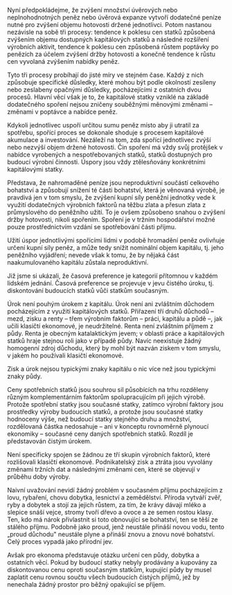 Nyní předpokládejme, že zvýšení množství úvěrových nebo neplnohodnotných peněz nebo úvěrová expanze vytvoří dodatečné peníze nutné pro zvýšení objemu hotovosti držené jednotlivci. Potom nastanou nezávisle na sobě tři procesy: tendence k poklesu cen statků způsobená zvýšením objemu dostupných kapitálových statků a následné rozšíření výrobních aktivit, tendence k poklesu cen způsobená růstem poptávky po penězích za účelem zvýšení držby hotovosti a konečně tendence k růstu cen vyvolaná zvýšením nabídky peněz.

Tyto tři procesy probíhají do jisté míry ve stejném čase. Každý z nich způsobuje specifické důsledky, které mohou být podle okolností zesíleny nebo zeslabeny opačnými důsledky, pocházejícími z ostatních dvou procesů. Hlavní věcí však je to, že kapitálové statky vzniklé na základě dodatečného spoření nejsou zničeny souběžnými měnovými změnami – změnami v poptávce a nabídce peněz.

Kdykoli jednotlivec uspoří určitou sumu peněz místo aby ji utratil za spotřebu, spořící proces se dokonale shoduje s procesem kapitálové akumulace a investování. Nezáleží na tom, zda spořící jednotlivec zvýší nebo nezvýší objem držené hotovosti. Čin spoření má vždy svůj protějšek v nabídce vyrobených a nespotřebovaných statků, statků dostupných pro budoucí výrobní činnosti. Úspory jsou vždy ztělesňovány konkrétními kapitálovými statky.

Představa, že nahromaděné peníze jsou neproduktivní součástí celkového bohatství a způsobují snížení té části bohatství, která je věnovaná výrobě, je pravdivá jen v tom smyslu, že zvýšení kupní síly peněžní jednotky vede k využití dodatečných výrobních faktorů na těžbu zlata a přesun zlata z průmyslového do peněžního užití. To je ovšem způsobeno snahou o zvýšení držby hotovosti, nikoli spořením. Spoření je v tržním hospodářství možné pouze prostřednictvím vzdání se spotřebování části příjmu.

Užití úspor jednotlivými spořícími lidmi v podobě hromadění peněz ovlivňuje určení kupní síly peněz, a může tedy snížit nominální objem kapitálu, tj. jeho peněžního vyjádření; nevede však k tomu, že by nějaká část naakumulovaného kapitálu zůstala neproduktivní.

Již jsme si ukázali, že časová preference je kategorií přítomnou v každém lidském jednání. Časová preference se projevuje v jevu čistého úroku, tj. diskontování budoucích statků vůči statkům současným.

Úrok není pouhým úrokem z kapitálu. Úrok není ani zvláštním důchodem pocházejícím z využití kapitálových statků. Přiřazení tří druhů důchodů – mezd, zisku a renty – třem výrobním faktorům – práci, kapitálu a půdě –, jak učili klasičtí ekonomové, je neudržitelné. Renta není zvláštním příjmem z půdy. Renta je obecným katalaktickým jevem; v oblasti práce a kapitálových statků hraje stejnou roli jako v případě půdy. Navíc neexistuje žádný homogenní zdroj důchodu, který by mohl být nazván ziskem v tom smyslu, v jakém ho používali klasičtí ekonomové.

Zisk a úrok nejsou typickými znaky kapitálu o nic více než jsou typickými znaky půdy.

Ceny spotřebních statků jsou souhrou sil působících na trhu rozděleny různým komplementárním faktorům spolupracujícím při jejich výrobě. Protože spotřební statky jsou současné statky, zatímco výrobní faktory jsou prostředky výroby budoucích statků, a protože jsou současné statky hodnoceny výše, než budoucí statky stejného druhu a množství, rozdělovaná částka nedosahuje – ani v konceptu rovnoměrně plynoucí ekonomiky – současné ceny daných spotřebních statků. Rozdíl je představován čistým úrokem.

Není specificky spojen se žádnou ze tří skupin výrobních faktorů, které rozlišovali klasičtí ekonomové. Podnikatelský zisk a ztráta jsou vyvolány změnami tržních dat a následnými změnami cen, které se objevují v průběhu doby výroby.

Naivní uvažování nevidí žádný problém v současném příjmu pocházejícím z lovu, rybaření, chovu dobytka, lesnictví a zemědělství. Příroda vytváří zvěř, ryby a dobytek a stojí za jejich růstem, za tím, že krávy dávají mléko a slepice snáší vejce, stromy tvoří dřevo a ovoce a ze semen rostou klasy. Ten, kdo má nárok přivlastnit si toto obnovující se bohatství, ten se těší ze stálého příjmu. Podobně jako proud, jenž neustále přináší novou vodu, tento „proud důchodu" neustále plyne a přináší znovu a znovu nové bohatství. Celý proces vypadá jako přírodní jev.

Avšak pro ekonoma představuje otázku určení cen půdy, dobytka a ostatních věcí. Pokud by budoucí statky nebyly prodávány a kupovány za diskontovanou cenu oproti současným statkům, kupující půdy by musel zaplatit cenu rovnou součtu všech budoucích čistých příjmů, jež by nenechala žádný prostor pro běžný opakující se příjem.